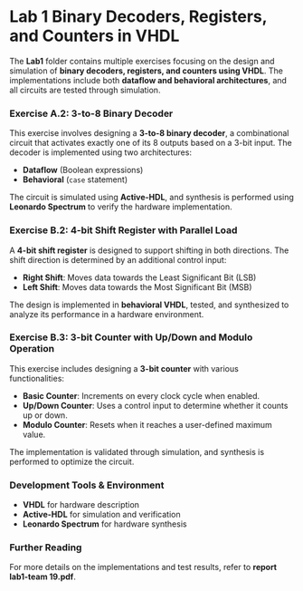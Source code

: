 # **Lab 1 Binary Decoders, Registers, and Counters in VHDL**  
The **Lab1** folder contains multiple exercises focusing on the design and simulation of **binary decoders, registers, and counters using VHDL**. The implementations include both **dataflow and behavioral architectures**, and all circuits are tested through simulation.  
### **Exercise A.2: 3-to-8 Binary Decoder**  
This exercise involves designing a **3-to-8 binary decoder**, a combinational circuit that activates exactly one of its 8 outputs based on a 3-bit input. The decoder is implemented using two architectures:  
- **Dataflow** (Boolean expressions)  
- **Behavioral** (`case` statement)  

The circuit is simulated using **Active-HDL**, and synthesis is performed using **Leonardo Spectrum** to verify the hardware implementation.  

### **Exercise B.2: 4-bit Shift Register with Parallel Load**  
A **4-bit shift register** is designed to support shifting in both directions. The shift direction is determined by an additional control input:  
- **Right Shift**: Moves data towards the Least Significant Bit (LSB)  
- **Left Shift**: Moves data towards the Most Significant Bit (MSB)  

The design is implemented in **behavioral VHDL**, tested, and synthesized to analyze its performance in a hardware environment.  

### **Exercise B.3: 3-bit Counter with Up/Down and Modulo Operation**  
This exercise includes designing a **3-bit counter** with various functionalities:  
- **Basic Counter**: Increments on every clock cycle when enabled.  
- **Up/Down Counter**: Uses a control input to determine whether it counts up or down.  
- **Modulo Counter**: Resets when it reaches a user-defined maximum value.  

The implementation is validated through simulation, and synthesis is performed to optimize the circuit.  

### **Development Tools & Environment**  
- **VHDL** for hardware description  
- **Active-HDL** for simulation and verification  
- **Leonardo Spectrum** for hardware synthesis  

### **Further Reading**  
For more details on the implementations and test results, refer to **report lab1-team 19.pdf**.  
